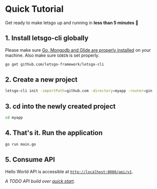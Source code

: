 # Quick Tutorial

Get ready to make letsgo up and running in **less than 5 minutes** 🚀

## 1. Install letsgo-cli globally

Please make sure [Go, Mongodb and Glide are properly installed](install-requirements.html) on your machine. Also make sure `GOBIN` is set properly.

```bash
go get github.com/letsgo-framework/letsgo-cli
```

## 2. Create a new project

```bash
letsgo-cli init -importPath=github.com -directory=myapp -router=gin
```

## 3. cd into the newly created project

```bash
cd myapp
```

## 4. That's it. Run the application

```bash
go run main.go
```

## 5. Consume API

Hello World API is accessible at [`http://localhost:8080/api/v1`](http://localhost:8080/api/v1).

*A TODO API build over [quick start](quick-start.html).*
